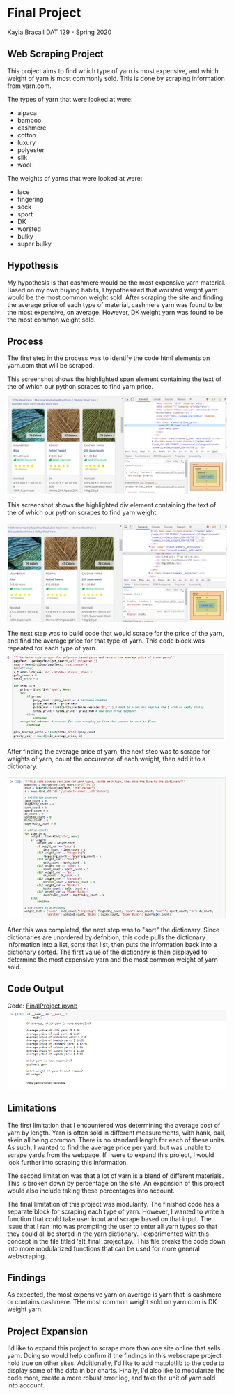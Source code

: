 # Final Project

Kayla Bracall DAT 129 - Spring 2020

## Web Scraping Project

This project aims to find which type of yarn is most expensive, and which weight of yarn is most commonly sold. This is done by scraping information from yarn.com. 

The types of yarn that were looked at were:

* alpaca
* bamboo
* cashmere
* cotton
* luxury
* polyester
* silk
* wool

The weights of yarns that were looked at were:

* lace
* fingering
* sock
* sport
* DK
* worsted
* bulky
* super bulky 

## Hypothesis

My hypothesis is that cashmere would be the most expensive yarn material. Based on my own buying habits, I hypothesized that worsted weight yarn would be the most common weight sold. After scraping the site and finding the average price of each type of material, cashmere yarn was found to be the most expensive, on average. However, DK weight yarn was found to be the most common weight sold. 

## Process

The first step in the process was to identify the code html elements on yarn.com that will be scraped. 

This screenshot shows the highlighted span element containing the text of the of which our python scrapes to find yarn price.

![Screenscrape of yarn.com - Price](price_html.png)

This screenshot shows the highlighted div element containing the text of the of which our python scrapes to find yarn weight.

![Screenscrape of yarn.com - Weight](weight.png)

The next step was to build code that would scrape for the price of the yarn, and find the average price for that type of yarn. This code block was repeated for each type of yarn.
![Scraping Function](scraping_function.png)

After finding the average price of yarn, the next step was to scrape for weights of yarn, count the occurence of each weight, then add it to a dictionary.

![Weight Dictionary Function](weight_dict_function.png)

After this was completed, the next step was to "sort" the dictionary. Since dictionaries are unordered by defnition, this code pulls the dictionary information into a list, sorts that list, then puts the information back into a dictionary sorted. The first value of the dictionary is then displayed to determine the most expensive yarn and the most common weight of yarn sold. 

## Code Output
Code: [FinalProject.ipynb](FinalProject.ipynb)
![Code Output](final_project_code_output.png) 

## Limitations

The first limitation that I encountered was determining the average cost of yarn by length. Yarn is often sold in different measurements, with hank, ball, skein all being common. There is no standard length for each of these units. As such, I wanted to find the average price per yard, but was unable to scrape yards from the webpage. If I were to expand this project, I would look further into scraping this information. 

The second limitation was that a lot of yarn is a blend of different materials. This is broken down by percentage on the site. An expansion of this project would also include taking these percentages into account. 

The final limitation of this project was modularity. The finished code has a separate block for scraping each type of yarn. However, I wanted to write a function that could take user input and scrape based on that input. The issue that I ran into was prompting the user to enter all yarn types so that they could all be stored in the yarn dictionary. I experimented with this concept in the file titled 'alt_final_project.py.'  This file breaks the code down into more modularized functions that can be used for more general webscraping. 

## Findings
As expected, the most expensive yarn on average is yarn that is cashmere or contains cashmere. THe most common weight sold on yarn.com is DK weight yarn. 

## Project Expansion
I'd like to expand this project to scrape more than one site online that sells yarn. Doing so would help confirm if the findings in this webscrape project hold true on other sites. Additionally, I'd like to add matplotlib to the code to display some of the data in bar charts. Finally, I'd also like to modularize the code more, create a more robust error log, and take the unit of yarn sold into account. 